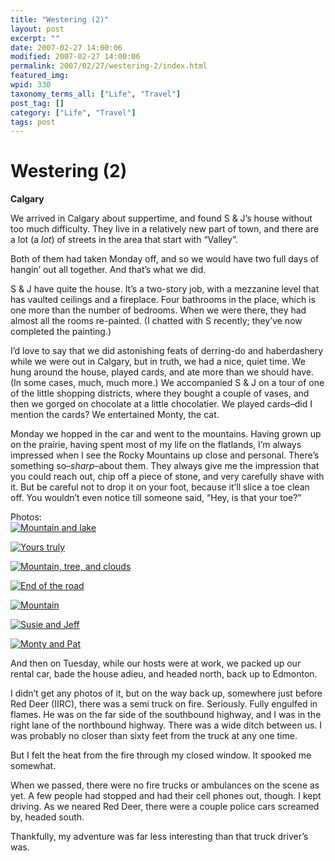 ```yaml
---
title: "Westering (2)"
layout: post
excerpt: ""
date: 2007-02-27 14:00:06
modified: 2007-02-27 14:00:06
permalink: 2007/02/27/westering-2/index.html
featured_img: 
wpid: 330
taxonomy_terms_all: ["Life", "Travel"]
post_tag: []
category: ["Life", "Travel"]
tags: post
---
```


# Westering (2)

**Calgary**

We arrived in Calgary about suppertime, and found S &amp; J’s house without too much difficulty. They live in a relatively new part of town, and there are a lot (a *lot*) of streets in the area that start with “Valley”.

Both of them had taken Monday off, and so we would have two full days of hangin’ out all together. And that’s what we did.

S &amp; J have quite the house. It’s a two-story job, with a mezzanine level that has vaulted ceilings and a fireplace. Four bathrooms in the place, which is one more than the number of bedrooms. When we were there, they had almost all the rooms re-painted. (I chatted with S recently; they’ve now completed the painting.)

I’d love to say that we did astonishing feats of derring-do and haberdashery while we were out in Calgary, but in truth, we had a nice, quiet time. We hung around the house, played cards, and ate more than we should have. (In some cases, much, much more.) We accompanied S &amp; J on a tour of one of the little shopping districts, where they bought a couple of vases, and then we gorged on chocolate at a little chocolatier. We played cards–did I mention the cards? We entertained Monty, the cat.

Monday we hopped in the car and went to the mountains. Having grown up on the prairie, having spent most of my life on the flatlands, I’m always impressed when I see the Rocky Mountains up close and personal. There’s something so–*sharp*–about them. They always give me the impression that you could reach out, chip off a piece of stone, and very carefully shave with it. But be careful not to drop it on your foot, because it’ll slice a toe clean off. You wouldn’t even notice till someone said, “Hey, is that your toe?”

Photos:  
[![Mountain and lake](http://farm1.static.flickr.com/169/373307195_4ce33f5586_m.jpg)](http://www.flickr.com/photos/pj/373307195)

[![Yours truly](http://farm1.static.flickr.com/154/373960432_0a2809001f_m.jpg)](http://www.flickr.com/photos/pj/373960432)

[![Mountain, tree, and clouds](http://farm1.static.flickr.com/169/373960746_a1c74c2840_m.jpg)](http://www.flickr.com/photos/pj/373960746)

[![End of the road](http://farm1.static.flickr.com/150/373960785_357014699a_m.jpg)](http://www.flickr.com/photos/pj/373960785)

[![Mountain](http://farm1.static.flickr.com/151/373969891_2c796827a7_m.jpg)](http://www.flickr.com/photos/pj/373969891)

[![Susie and Jeff](http://farm1.static.flickr.com/181/373963801_2ce51ea27c_m.jpg)](http://www.flickr.com/photos/pj/373963801)

[![Monty and Pat](http://farm1.static.flickr.com/148/373963833_0a441dccdd_m.jpg)](http://www.flickr.com/photos/pj/373963833)

And then on Tuesday, while our hosts were at work, we packed up our rental car, bade the house adieu, and headed north, back up to Edmonton.

I didn’t get any photos of it, but on the way back up, somewhere just before Red Deer (IIRC), there was a semi truck on fire. Seriously. Fully engulfed in flames. He was on the far side of the southbound highway, and I was in the right lane of the northbound highway. There was a wide ditch between us. I was probably no closer than sixty feet from the truck at any one time.

But I felt the heat from the fire through my closed window. It spooked me somewhat.

When we passed, there were no fire trucks or ambulances on the scene as yet. A few people had stopped and had their cell phones out, though. I kept driving. As we neared Red Deer, there were a couple police cars screamed by, headed south.

Thankfully, my adventure was far less interesting than that truck driver’s was.